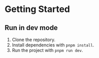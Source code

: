 # Getting Started

## Run in dev mode

1. Clone the repository.
2. Install dependencies with `pnpm install`.
3. Run the project with `pnpm run dev`.